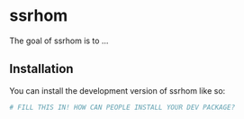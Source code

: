 
<!-- README.md is generated from README.Rmd. Please edit that file -->

# ssrhom

<!-- badges: start -->
<!-- badges: end -->

The goal of ssrhom is to …

## Installation

You can install the development version of ssrhom like so:

``` r
# FILL THIS IN! HOW CAN PEOPLE INSTALL YOUR DEV PACKAGE?
```
